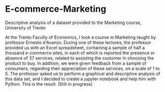 # E-commerce-Marketing
Descriptive analysis of a dataset provided to the Marketing course, University of Trento

At the Trento Faculty of Economics, I took a course in Marketing taught by professor Ernesto d'Avanzo. During one of these lectures, the professor provided us with an Excel spreadsheet, containing a sample of half a thousand e-commerce sites, in each of which is reported the presence or absence of 37 services, related to assisting the customer in choosing the product to buy. In addition, we were given feedback from a sample of consumers, regarding their appreciation of these services, on a scale of 1 to 5. The professor asked us to perform a graphical and descriptive analysis of this data set, and I decided to create a jupyter notebook and help him with Python. This is the result. (Still in progress)
